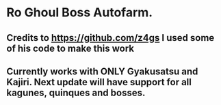 # Ro Ghoul Boss Autofarm.
## Credits to https://github.com/z4gs I used some of his code to make this work
## Currently works with ONLY Gyakusatsu and Kajiri. Next update will have support for all kagunes, quinques and bosses.
